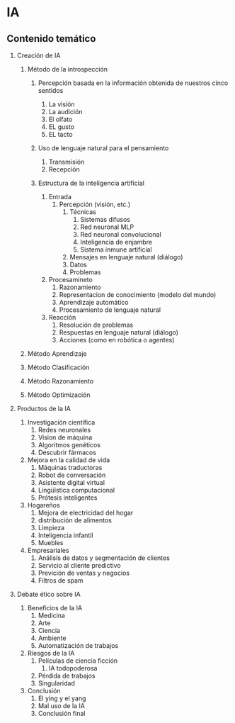 # IA

## Contenido temático
1. Creación de IA
   

    1. Método de la introspección
     
       1. Percepción basada en la información obtenida de nuestros cinco sentidos 

          1. La visión
          2. La audición
          3. El olfato
          4. EL gusto
          5. EL tacto	

       2. Uso de lenguaje natural para el pensamiento
          1. Transmisión
          2. Recepción

       3. Estructura de la inteligencia artificial

          1. Entrada
             1. Percepción (visión, etc.)
                1. Técnicas
                   1. Sistemas difusos
                   2. Red neuronal MLP
                   3. Red neuronal convolucional
                   4. Inteligencia de enjambre
                   5. Sistema inmune artificial
                2. Mensajes en lenguaje natural (diálogo)
                3. Datos 
                4. Problemas
          2. Procesamineto
             1. Razonamiento
             2. Representacion de conocimiento (modelo del mundo)
             3. Aprendizaje automático
             4. Procesamiento de lenguaje natural
          3. Reacción
             1. Resolución de problemas
             2. Respuestas en lenguaje natural (diálogo)
             3. Acciones (como en robótica o agentes)
   
    2. Método Aprendizaje    
    3. Método Clasificación
    4. Método Razonamiento
    5. Método Optimización
2. Productos de la IA
   1. Investigación científica
      1. Redes neuronales
      2. Vision de máquina
      3. Algoritmos genéticos
      4. Descubrir fármacos
   2. Mejora en la calidad de vida
      1. Máquinas traductoras
      2. Robot de conversación
      3. Asistente digital virtual
      4. Lingüística computacional
      5. Prótesis inteligentes
   3. Hogareños
      1. Mejora de electricidad del hogar
      2. distribución de alimentos
      3. Limpieza
      4. Inteligencia infantil
      5. Muebles
   4. Empresariales
      1. Análisis de datos y segmentación de clientes
      2. Servicio al cliente predictivo
      3. Previción de ventas y negocios
      4. Filtros de spam
3. Debate ético sobre IA
   1. Beneficios de la IA
      1. Medicina
      2. Arte
      3. Ciencia
      4. Ambiente
      5. Automatización de trabajos
   2. Riesgos de la IA
      1. Películas de ciencia ficción
         1. IA todopoderosa
      2. Pérdida de trabajos
      3. Singularidad
   3. Conclusión
      1. El ying y el yang 
      2. Mal uso de la IA
      3. Conclusión final 